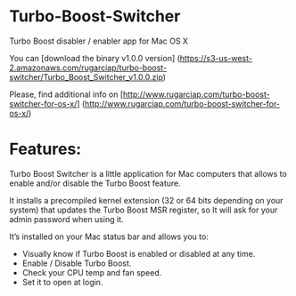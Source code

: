 Turbo-Boost-Switcher
====================

Turbo Boost disabler / enabler app for Mac OS X

You can [download the binary v1.0.0 version] (https://s3-us-west-2.amazonaws.com/rugarciap/turbo-boost-switcher/Turbo_Boost_Switcher_v1.0.0.zip)

Please, find additional info on [http://www.rugarciap.com/turbo-boost-switcher-for-os-x/] (http://www.rugarciap.com/turbo-boost-switcher-for-os-x/)


Features:
====================

Turbo Boost Switcher is a little application for Mac computers that allows to enable and/or disable the Turbo Boost feature.

It installs a precompiled kernel extension (32 or 64 bits depending on your system) that updates the Turbo Boost MSR register, so It will ask for your admin password when using it.

It’s installed on your Mac status bar and allows you to:

- Visually know if Turbo Boost is enabled or disabled at any time.
- Enable / Disable Turbo Boost.
- Check your CPU temp and fan speed.
- Set it to open at login.
